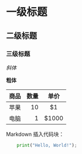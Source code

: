# 一级标题
## 二级标题
### 三级标题

*斜体*  

**粗体**

|商品|数量|单价|
|-|-:|:-:|
|苹果|10|\$1|
|电脑|1|\$1000|  

Markdown 插入代码块：  
```python
    print("Hello, World!");
```